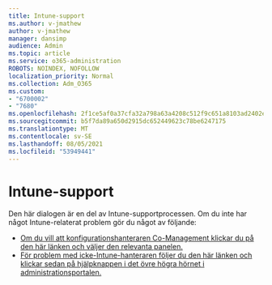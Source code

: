 ```yaml
---
title: Intune-support
ms.author: v-jmathew
author: v-jmathew
manager: dansimp
audience: Admin
ms.topic: article
ms.service: o365-administration
ROBOTS: NOINDEX, NOFOLLOW
localization_priority: Normal
ms.collection: Adm_O365
ms.custom:
- "6700002"
- "7680"
ms.openlocfilehash: 2f1ce5af0a37cfa32a798a63a4208c512f9c651a8103ad2402ee3dd592a952eb
ms.sourcegitcommit: b5f7da89a650d2915dc652449623c78be6247175
ms.translationtype: MT
ms.contentlocale: sv-SE
ms.lasthandoff: 08/05/2021
ms.locfileid: "53949441"
---
```

# <a name="intune-support"></a>Intune-support

Den här dialogen är en del av Intune-supportprocessen. Om du inte har något Intune-relaterat problem gör du något av följande:

- [Om du vill att konfigurationshanteraren Co-Management klickar du på den här länken och väljer den relevanta panelen.](https://endpoint.microsoft.com/#blade/Microsoft_Intune_DeviceSettings/SupportMenu/helpSupport)
- [För problem med icke-Intune-hanteraren följer du den här länken och klickar sedan på hjälpknappen i det övre högra hörnet i administrationsportalen.](https://admin.microsoft.com/Adminportal/Home?source=applauncher#/support/requests)
